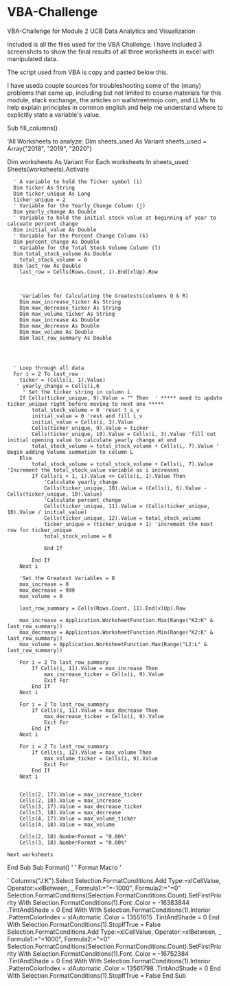 # VBA-Challenge
VBA-Challenge for Module 2 UCB Data Analytics and Visualization

Included is all the files used for the VBA Challenge. 
I have included 3 screenshots to show the final results of all three worksheets in excel with manipulated data.

The script used from VBA is copy and pasted below this. 

I have useda couple sources for troubleshooting some of the (many) problems that came up, including but not limited to course materials for this module, stack exchange, the articles on wallstreetmojo.com, and LLMs to help explain principles in common english and help me understand where to explicitly state a variable's value.







Sub fill_columns()

'All Worksheets to analyze:
  Dim sheets_used As Variant
  sheets_used = Array("2018", "2019", "2020")
  
  Dim worksheets As Variant
    For Each worksheets In sheets_used
        Sheets(worksheets).Activate
      
      
      ' A variable to hold the Ticker symbol (i)
      Dim ticker As String
      Dim ticker_unique As Long
      ticker_unique = 2
      ' Variable for the Yearly Change Column (j)
      Dim yearly_change As Double
      ' Variable to hold the initial stock value at beginning of year to calcuate percent change
      Dim initial_value As Double
      ' Variable for the Percent Change Column (k)
      Dim percent_change As Double
      ' Variable for the Total Stock Volume Column (l)
      Dim total_stock_volume As Double
        total_stock_volume = 0
      Dim last_row As Double
        last_row = Cells(Rows.Count, 1).End(xlUp).Row
        
        
        
        'Variables for Calculating the Greatests(columns Q & R)
        Dim max_increase_ticker As String
        Dim max_decrease_ticker As String
        Dim max_volume_ticker As String
        Dim max_increase As Double
        Dim max_decrease As Double
        Dim max_volume As Double
        Dim last_row_summary As Double
    
    
        
      
      ' Loop through all data
      For i = 2 To last_row
        ticker = (Cells(i, 1).Value)
       ' yearly_change = Cells(i,6
         ' Set the ticker string in column i
        If Cells(ticker_unique, 9).Value = "" Then  ' ***** need to update ticker_unique right before moving to next one *****
            total_stock_volume = 0 'reset t_s_v
            initial_value = 0 'rest and fill i_v
            initial_value = Cells(i, 3).Value
            Cells(ticker_unique, 9).Value = ticker
            Cells(ticker_unique, 10).Value = Cells(i, 3).Value 'fill out initial opening value to calculate yearly change at end
            total_stock_volume = total_stock_volume + Cells(i, 7).Value ' Begin adding Volume summation to column L
        Else
            total_stock_volume = total_stock_volume + Cells(i, 7).Value 'Increment the total_stock_value variable as i increases
            If Cells(i + 1, 1).Value <> Cells(i, 1).Value Then
                'Calculate yearly_change
                Cells(ticker_unique, 10).Value = (Cells(i, 6).Value - Cells(ticker_unique, 10).Value)
                'Calculate percent_change
                Cells(ticker_unique, 11).Value = (Cells(ticker_unique, 10).Value / initial_value)
                Cells(ticker_unique, 12).Value = total_stock_volume
                ticker_unique = (ticker_unique + 1) 'increment the next row for ticker_unique
                total_stock_volume = 0
                
                End If
            
            End If
        Next i
        
        'Set the Greatest Variables = 0
        max_increase = 0
        max_decrease = 999
        max_volume = 0
        
        last_row_summary = Cells(Rows.Count, 11).End(xlUp).Row
        
        max_increase = Application.WorksheetFunction.Max(Range("K2:K" & last_row_summary))
        max_decrease = Application.WorksheetFunction.Min(Range("K2:K" & last_row_summary))
        max_volume = Application.WorksheetFunction.Max(Range("L2:L" & last_row_summary))
        
        For i = 2 To last_row_summary
            If Cells(i, 11).Value = max_increase Then
                max_increase_ticker = Cells(i, 9).Value
                Exit For
            End If
        Next i
            
        For i = 2 To last_row_summary
            If Cells(i, 11).Value = max_decrease Then
                max_decrease_ticker = Cells(i, 9).Value
                Exit For
            End If
        Next i
            
        For i = 2 To last_row_summary
            If Cells(i, 12).Value = max_volume Then
                max_volume_ticker = Cells(i, 9).Value
                Exit For
            End If
        Next i
        
        
        Cells(2, 17).Value = max_increase_ticker
        Cells(2, 18).Value = max_increase
        Cells(3, 17).Value = max_decrease_ticker
        Cells(3, 18).Value = max_decrease
        Cells(4, 17).Value = max_volume_ticker
        Cells(4, 18).Value = max_volume
     
        Cells(2, 18).NumberFormat = "0.00%"
        Cells(3, 18).NumberFormat = "0.00%"
        
    Next worksheets
        
    
End Sub
Sub Format()
'
' Format Macro
'

'
    Columns("J:K").Select
    Selection.FormatConditions.Add Type:=xlCellValue, Operator:=xlBetween, _
        Formula1:="=-1000", Formula2:="=0"
    Selection.FormatConditions(Selection.FormatConditions.Count).SetFirstPriority
    With Selection.FormatConditions(1).Font
        .Color = -16383844
        .TintAndShade = 0
    End With
    With Selection.FormatConditions(1).Interior
        .PatternColorIndex = xlAutomatic
        .Color = 13551615
        .TintAndShade = 0
    End With
    Selection.FormatConditions(1).StopIfTrue = False
    Selection.FormatConditions.Add Type:=xlCellValue, Operator:=xlBetween, _
        Formula1:="=1000", Formula2:="=0"
    Selection.FormatConditions(Selection.FormatConditions.Count).SetFirstPriority
    With Selection.FormatConditions(1).Font
        .Color = -16752384
        .TintAndShade = 0
    End With
    With Selection.FormatConditions(1).Interior
        .PatternColorIndex = xlAutomatic
        .Color = 13561798
        .TintAndShade = 0
    End With
    Selection.FormatConditions(1).StopIfTrue = False
End Sub


